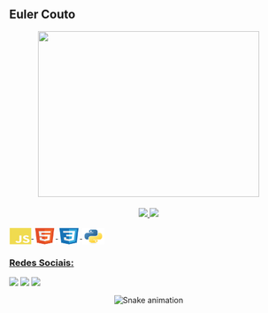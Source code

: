 ## Euler Couto

<div align="center">
<img width="400" height="300" src="https://64.media.tumblr.com/d6d57d46577cae75e381903a2b5435f5/tumblr_p62iqtaIr71x8dkuto1_500.gifv"  /> 
</div><br>


 <div align="center">
  <a href="https://github.com/Eulinn">
  <img height="180em" src="https://github-readme-stats.vercel.app/api?username=Eulinn&theme=midnight-purple&show_icons=true"/>
  <img height="180em" src="https://github-readme-stats.vercel.app/api/top-langs?username=Eulinn&theme=midnight-purple&show_icons=true&layout=compact"/>
</div>
<div style="display: inline_block"><br>
  
</div>
 <img align="center" alt="Js" height="30" width="40" src="https://raw.githubusercontent.com/devicons/devicon/master/icons/javascript/javascript-plain.svg" />
  <img align="center" alt="HTML" height="30" width="40" src="https://raw.githubusercontent.com/devicons/devicon/master/icons/html5/html5-original.svg" />
  <img align="center" alt="CSS" height="30" width="40" src="https://raw.githubusercontent.com/devicons/devicon/master/icons/css3/css3-original.svg"  />
  <img align="center" alt="Python" height="30" width="40" src="https://raw.githubusercontent.com/devicons/devicon/master/icons/python/python-original.svg" />
 <br>
 
  ### Redes Sociais:
 <a href="https://www.instagram.com/Eulin___/" target="_blank"><img src="https://img.shields.io/badge/-Instagram-%23E4405F?style=for-the-badge&logo=instagram&logoColor=white" target="_blank"></a>
  <a href="https://www.linkedin.com/in/euler-barreto-b7545521a/" target="_blank"><img src="https://img.shields.io/badge/-LinkedIn-%230077B5?style=for-the-badge&logo=linkedin&logoColor=white" target="_blank"></a>
 <a href="mailto:eulerbarreto700@outlook.com" target="_blank"><img src="https://img.shields.io/badge/-Outlook Email-%233577?style=for-the-badge&logo=MicrosoftOutlook&logoColor=white" target="_blank"></a>
 
 
<div  align='center'> 
  
  ![Snake animation](https://github.com/cadudevemdobro/cadudevemdobro/blob/output/github-contribution-grid-snake.svg)

</div>
